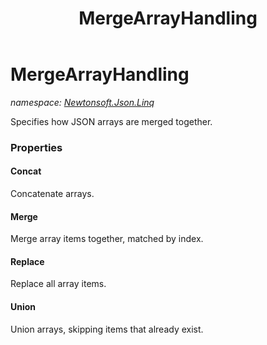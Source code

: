 ﻿---
title: MergeArrayHandling
---

# MergeArrayHandling
_namespace: [Newtonsoft.Json.Linq](N-Newtonsoft.Json.Linq.html)_

Specifies how JSON arrays are merged together.




### Properties

#### Concat
Concatenate arrays.
#### Merge
Merge array items together, matched by index.
#### Replace
Replace all array items.
#### Union
Union arrays, skipping items that already exist.
